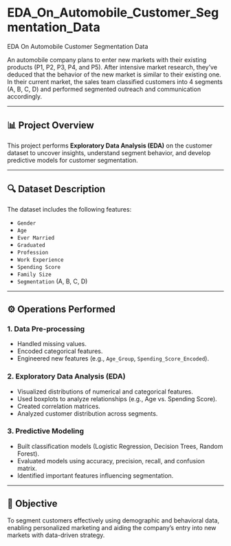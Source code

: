 # EDA_On_Automobile_Customer_Segmentation_Data
EDA On Automobile Customer Segmentation Data

An automobile company plans to enter new markets with their existing products (P1, P2, P3, P4, and P5). After intensive market research, they’ve deduced that the behavior of the new market is similar to their existing one. In their current market, the sales team classified customers into 4 segments (A, B, C, D) and performed segmented outreach and communication accordingly.

---

## 📊 Project Overview

This project performs **Exploratory Data Analysis (EDA)** on the customer dataset to uncover insights, understand segment behavior, and develop predictive models for customer segmentation.

---

## 🔍 Dataset Description

The dataset includes the following features:

- `Gender`
- `Age`
- `Ever Married`
- `Graduated`
- `Profession`
- `Work Experience`
- `Spending Score`
- `Family Size`
- `Segmentation` (A, B, C, D)

---

## ⚙️ Operations Performed

### 1. Data Pre-processing
- Handled missing values.
- Encoded categorical features.
- Engineered new features (e.g., `Age_Group`, `Spending_Score_Encoded`).

### 2. Exploratory Data Analysis (EDA)
- Visualized distributions of numerical and categorical features.
- Used boxplots to analyze relationships (e.g., Age vs. Spending Score).
- Created correlation matrices.
- Analyzed customer distribution across segments.

### 3. Predictive Modeling
- Built classification models (Logistic Regression, Decision Trees, Random Forest).
- Evaluated models using accuracy, precision, recall, and confusion matrix.
- Identified important features influencing segmentation.

---

## 🎯 Objective

To segment customers effectively using demographic and behavioral data, enabling personalized marketing and aiding the company’s entry into new markets with data-driven strategy.


